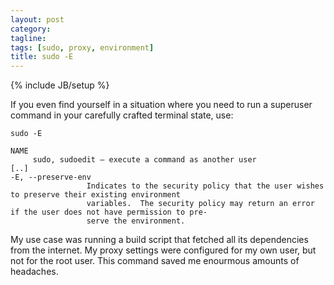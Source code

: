 ```yaml
---
layout: post
category: 
tagline: 
tags: [sudo, proxy, environment]
title: sudo -E
---
```

{% include JB/setup %}

If you even find yourself in a situation where you need to run a superuser command in your carefully crafted terminal state, use:

`sudo -E`

```
NAME
     sudo, sudoedit — execute a command as another user
[..]
-E, --preserve-env
                 Indicates to the security policy that the user wishes to preserve their existing environment
                 variables.  The security policy may return an error if the user does not have permission to pre‐
                 serve the environment.
```

My use case was running a build script that fetched all its dependencies from the internet. My proxy settings were configured for my own user, but not for the root user. This command saved me enourmous amounts of headaches.

